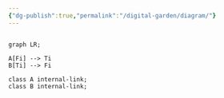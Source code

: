 ```yaml
---
{"dg-publish":true,"permalink":"/digital-garden/diagram/"}
---
```



```mermaid

graph LR; 

A[Fi] --> Ti
B[Ti] --> Fi

class A internal-link;
class B internal-link;

```
